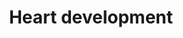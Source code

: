 ---
annotations:
- id: CL:0000359
  parent: native cell
  type: Cell Type Ontology
  value: vascular associated smooth muscle cell
- id: DOID:114
  parent: cardiovascular system disease
  type: Disease Ontology
  value: heart disease
- id: CL:0000027
  parent: native cell
  type: Cell Type Ontology
  value: smooth muscle cell neural crest derived
- id: PW:0000004
  parent: regulatory pathway
  type: Pathway Ontology
  value: regulatory pathway
authors:
- Samuel Sklar
- Nsalomonis
- MaintBot
- Khanspers
- Jmelius
- Mkutmon
- Marvin M2
- Eweitz
communities: []
description: This pathway has been largely adapted from an article by Deepak Srivastava,
  Cell. 2006 Sep 22;126(6):1037-48. In this pathway are known transcription factors,
  miRNAs, and regulatory proteins that impact the regional specificity of the human
  heart. Activating signals are indicated by arrows while inhibitory signals are indicated
  by T-bars. Special thanks to Kim Cordes for her assistance in revising this pathway,
  based on recent heart development research.  Proteins on this pathway have targeted
  assays available via the [https://assays.cancer.gov/available_assays?wp_id=WP1591
  CPTAC Assay Portal]
last-edited: 2021-05-27
ndex: 338b6ae6-8b63-11eb-9e72-0ac135e8bacf
organisms:
- Homo sapiens
redirect_from:
- /index.php/Pathway:WP1591
- /instance/WP1591
revision: null
schema-jsonld:
- '@context': https://schema.org/
  '@id': https://wikipathways.github.io/pathways/WP1591.html
  '@type': Dataset
  creator:
    '@type': Organization
    name: WikiPathways
  description: This pathway has been largely adapted from an article by Deepak Srivastava,
    Cell. 2006 Sep 22;126(6):1037-48. In this pathway are known transcription factors,
    miRNAs, and regulatory proteins that impact the regional specificity of the human
    heart. Activating signals are indicated by arrows while inhibitory signals are
    indicated by T-bars. Special thanks to Kim Cordes for her assistance in revising
    this pathway, based on recent heart development research.  Proteins on this pathway
    have targeted assays available via the [https://assays.cancer.gov/available_assays?wp_id=WP1591
    CPTAC Assay Portal]
  keywords:
  - BHLHE40
  - BMP10
  - BMP2
  - BMP4
  - BMPR1A
  - BMPR2
  - CTNNB1
  - ERBB3
  - FGF10
  - FGF8
  - FOXA2
  - FOXC1
  - FOXC2
  - FOXH1
  - GATA4
  - GATA6
  - HAND1
  - HAND2
  - HEY1
  - HEY2
  - IRX4
  - ISL1
  - MAPK1
  - MEF2C
  - MIR1-1
  - MIR143
  - MIR145
  - NFATC1
  - NFATC2
  - NFATC3
  - NFATC4
  - NKX2-5
  - NOTCH1
  - PITX2
  - PTPN11
  - SHH
  - SMAD1
  - SMAD4
  - SMYD1
  - SRF
  - TBX1
  - TBX2
  - TBX20
  - TBX5
  - VEGFA
  - VEGFB
  - VEGFC
  license: CC0
  name: Heart development
seo: CreativeWork
title: Heart development
wpid: WP1591
---